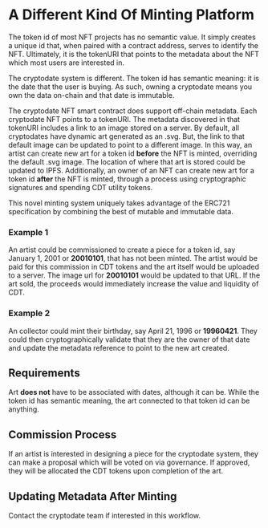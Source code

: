 # A Different Kind Of Minting Platform

The token id of most NFT projects has no semantic value. It simply creates a unique id that, when paired with a contract address, serves to identify the NFT. Ultimately, it is the tokenURI that points to the metadata about the NFT which most users are interested in.

The cryptodate system is different. The token id has semantic meaning: it is the date that the user is buying. As such, owning a cryptodate means you own the data on-chain and that date is immutable. 

The cryptodate NFT smart contract does support off-chain metadata.  Each cryptodate NFT points to a tokenURI. The metadata discovered in that tokenURI includes a link to an image stored on a server. By default, all cryptodates have dynamic art generated as an .svg. But, the link to that default image can be updated to point to a different image. In this way, an artist can create new art for a token id **before** the NFT is minted, overriding the default .svg image. The location of where that art is stored could be updated to IPFS. Additionally, an owner of an NFT can create new art for a token id **after** the NFT is minted, through a process using cryptographic signatures and spending CDT utility tokens.

This novel minting system uniquely takes advantage of the ERC721 specification by combining the best of mutable and immutable data. 

### Example 1

An artist could be commissioned to create a piece for a token id, say January 1, 2001 or **20010101**, that has not been minted. The artist would be paid for this commission in CDT tokens and the art itself would be uploaded to a server. The image url for **20010101** would be updated to that URL. If the art sold, the proceeds would immediately increase the value and liquidity of CDT. 

### Example 2

An collector could mint their birthday, say April 21, 1996 or **19960421**. They could then cryptographically validate that they are the owner of that date and update the metadata reference to point to the new art created.

## Requirements

Art **does not** have to be associated with dates, although it can be. While the token id has semantic meaning, the art connected to that token id can be anything.

## Commission Process

If an artist is interested in designing a piece for the cryptodate system, they can make a proposal which will be voted on via governance. If approved, they will be allocated the CDT tokens upon completion of the art.

## Updating Metadata After Minting

Contact the cryptodate team if interested in this workflow.

